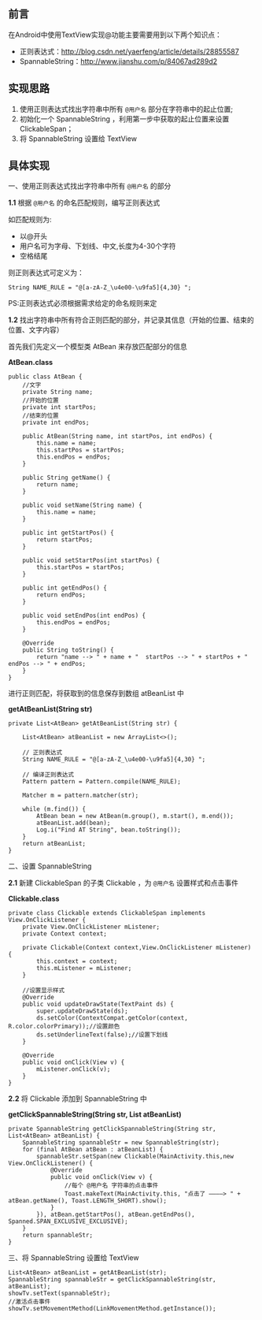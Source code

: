 **前言**
--
在Android中使用TextView实现@功能主要需要用到以下两个知识点：

* 正则表达式：http://blog.csdn.net/yaerfeng/article/details/28855587
* SpannableString：http://www.jianshu.com/p/84067ad289d2


**实现思路**
--

1. 使用正则表达式找出字符串中所有 `@用户名` 部分在字符串中的起止位置;
2. 初始化一个 SpannableString ，利用第一步中获取的起止位置来设置 ClickableSpan；
3. 将 SpannableString 设置给 TextView

**具体实现**
--

一、使用正则表达式找出字符串中所有 `@用户名` 的部分

**1.1** 根据 `@用户名` 的命名匹配规则，编写正则表达式

如匹配规则为:

* 以@开头
* 用户名可为字母、下划线、中文,长度为4-30个字符
* 空格结尾

则正则表达式可定义为：

`String NAME_RULE = "@[a-zA-Z_\u4e00-\u9fa5]{4,30} ";`

PS:正则表达式必须根据需求给定的命名规则来定

**1.2** 找出字符串中所有符合正则匹配的部分，并记录其信息（开始的位置、结束的位置、文字内容）

首先我们先定义一个模型类 AtBean 来存放匹配部分的信息

**AtBean.class**



	public class AtBean {
    	//文字
    	private String name;
    	//开始的位置
    	private int startPos;
    	//结束的位置
    	private int endPos;

    	public AtBean(String name, int startPos, int endPos) {
       		this.name = name;
        	this.startPos = startPos;
        	this.endPos = endPos;
    	}

    	public String getName() {
        	return name;
    	}

    	public void setName(String name) {
        	this.name = name;
    	}

    	public int getStartPos() {
        	return startPos;
    	}

    	public void setStartPos(int startPos) {
        	this.startPos = startPos;
    	}

   		public int getEndPos() {
        	return endPos;
    	}

    	public void setEndPos(int endPos) {
        	this.endPos = endPos;
    	}

    	@Override
    	public String toString() {
        	return "name --> " + name + "  startPos --> " + startPos + "  endPos --> " + endPos;
    	}
	}


进行正则匹配，将获取到的信息保存到数组 atBeanList 中

**getAtBeanList(String str)**

    private List<AtBean> getAtBeanList(String str) {

        List<AtBean> atBeanList = new ArrayList<>();

		// 正则表达式
        String NAME_RULE = "@[a-zA-Z_\u4e00-\u9fa5]{4,30} ";

        // 编译正则表达式
        Pattern pattern = Pattern.compile(NAME_RULE);

        Matcher m = pattern.matcher(str);

        while (m.find()) {
            AtBean bean = new AtBean(m.group(), m.start(), m.end());
            atBeanList.add(bean);
            Log.i("Find AT String", bean.toString());
        }
        return atBeanList;
    }


二、设置 SpannableString 

**2.1** 新建 ClickableSpan 的子类 Clickable ，为  `@用户名` 设置样式和点击事件

**Clickable.class**

    private class Clickable extends ClickableSpan implements View.OnClickListener {
        private View.OnClickListener mListener;
        private Context context;

        private Clickable(Context context,View.OnClickListener mListener) {
            this.context = context;
            this.mListener = mListener;
        }

        //设置显示样式
        @Override
        public void updateDrawState(TextPaint ds) {
            super.updateDrawState(ds);
            ds.setColor(ContextCompat.getColor(context, R.color.colorPrimary));//设置颜色
            ds.setUnderlineText(false);//设置下划线
        }

        @Override
        public void onClick(View v) {
            mListener.onClick(v);
        }
    }


**2.2** 将 Clickable 添加到 SpannableString 中

**getClickSpannableString(String str, List<AtBean> atBeanList)**

    private SpannableString getClickSpannableString(String str, List<AtBean> atBeanList) {
        SpannableString spannableStr = new SpannableString(str);
        for (final AtBean atBean : atBeanList) {
            spannableStr.setSpan(new Clickable(MainActivity.this,new View.OnClickListener() {
                @Override
                public void onClick(View v) {
                    //每个 @用户名 字符串的点击事件
                    Toast.makeText(MainActivity.this, "点击了 ————> " + atBean.getName(), Toast.LENGTH_SHORT).show();
                }
            }), atBean.getStartPos(), atBean.getEndPos(), Spanned.SPAN_EXCLUSIVE_EXCLUSIVE);
        }
        return spannableStr;
    }

三、将 SpannableString 设置给 TextView

	List<AtBean> atBeanList = getAtBeanList(str);
	SpannableString spannableStr = getClickSpannableString(str, atBeanList);
	showTv.setText(spannableStr);
	//激活点击事件
	showTv.setMovementMethod(LinkMovementMethod.getInstance());

